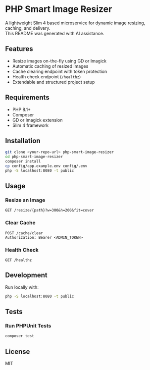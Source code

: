 # PHP Smart Image Resizer

A lightweight Slim 4 based microservice for dynamic image resizing, caching, and delivery.  
This README was generated with AI assistance.

## Features
- Resize images on-the-fly using GD or Imagick
- Automatic caching of resized images
- Cache clearing endpoint with token protection
- Health check endpoint (`/healthz`)
- Extendable and structured project setup

## Requirements
- PHP 8.1+
- Composer
- GD or Imagick extension
- Slim 4 framework

## Installation
```bash
git clone <your-repo-url> php-smart-image-resizer
cd php-smart-image-resizer
composer install
cp config/app.example.env config/.env
php -S localhost:8080 -t public
```

## Usage

### Resize an Image
```http
GET /resize/{path}?w=300&h=200&fit=cover
```

### Clear Cache
```http
POST /cache/clear
Authorization: Bearer <ADMIN_TOKEN>
```

### Health Check
```http
GET /healthz
```

## Development

Run locally with:
```bash
php -S localhost:8080 -t public
```

## Tests

### Run PHPUnit Tests
```bash
composer test
```

## License
MIT
